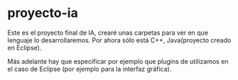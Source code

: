 proyecto-ia
===========

Este es el proyecto final de IA, crearé unas carpetas para ver en que lenguaje lo desarrollaremos.
Por ahora sólo está C++, Java(proyecto creado en Eclipse).

Más adelante hay que especificar por ejemplo que plugins de utilizamos en el caso de Eclipse (por ejemplo para la interfaz gráfica).
